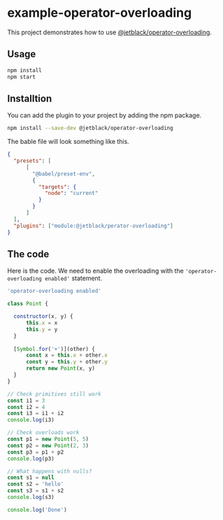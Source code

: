 # example-operator-overloading

This project demonstrates how to use [@jetblack/operator-overloading](https://github.com/rob-blackbourn/jetblack-operator-overloading).

## Usage

```bash
npm install
npm start
```

## Installtion

You can add the plugin to your project by adding the npm package.

```bash
npm install --save-dev @jetblack/operator-overloading
```

The bable file will look something like this.

```json
{
  "presets": [
      [
        "@babel/preset-env",
        {
          "targets": {
            "node": "current"
          }
        }
      ]
  ],
  "plugins": ["module:@jetblack/perator-overloading"]
}
```

## The code

Here is the code. We need to enable the overloading with the `'operator-overloading enabled'`
statement.

```javascript
'operator-overloading enabled'

class Point {

  constructor(x, y) {
      this.x = x
      this.y = y
  }
  
  [Symbol.for('+')](other) {
      const x = this.x + other.x
      const y = this.y + other.y
      return new Point(x, y)
  }
}

// Check primitives still work
const i1 = 3
const i2 = 4
const i3 = i1 + i2
console.log(i3)

// Check overloads work
const p1 = new Point(5, 5)
const p2 = new Point(2, 3)
const p3 = p1 + p2
console.log(p3)

// What happens with nulls?
const s1 = null
const s2 = 'hello'
const s3 = s1 + s2
console.log(s3)

console.log('Done')
```

